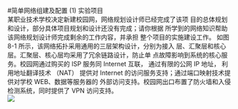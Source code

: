 #简单网络组建及配置
(1)  实验项目<br>
某职业技术学校决定新建校园网，网络规划设计师已经完成了该项
目的总体规划和设计，部分具体项目规划和设计还没有完成；请你根据
所学到的网络知识帮助该网络规划设计师完成剩余的工作内容，并承担
整个项目的实施建设工作。
如图 8-1 所示，该网络拓扑采用通用的三层架构设计，分别为接入
层、汇聚层和核心层。汇聚层、核心层均采用了冗余链路设计，防止单
点故障影响到系统的核心服务。校园网通过购买的 ISP 服务同 Internet
互联， 通过有限的公网 IP 地址， 利用地址翻译技术 （NAT） 提供对 Internet
的访问服务支持；通过端口映射技术提供对学校 WEB、数据等服务器的
外部访问支持。校园网出口布置了防火墙和入侵检测系统，同时提供了
VPN 访问支持。<br>
![](https://github.com/jingyihiter/Net_project/blob/master/route%20build/1.png)